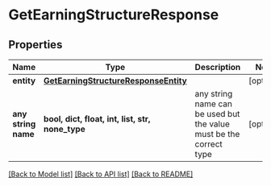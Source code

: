 # GetEarningStructureResponse


## Properties
Name | Type | Description | Notes
------------ | ------------- | ------------- | -------------
**entity** | [**GetEarningStructureResponseEntity**](GetEarningStructureResponseEntity.md) |  | [optional] 
**any string name** | **bool, dict, float, int, list, str, none_type** | any string name can be used but the value must be the correct type | [optional]

[[Back to Model list]](../README.md#documentation-for-models) [[Back to API list]](../README.md#documentation-for-api-endpoints) [[Back to README]](../README.md)


